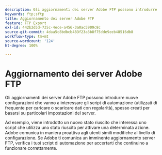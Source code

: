 ```yaml
---
description: Gli aggiornamenti dei server Adobe FTP possono introdurre nuove configurazioni che vanno a interessare gli script di automazione (utilizzati di frequente per caricare o scaricare dati con regolarità), spesso creati per basarsi su particolari impostazioni del server.
keywords: ftp;sftp
title: Aggiornamento dei server Adobe FTP
feature: FTP Export
exl-id: 442b2d5d-735c-4ece-a456-3a0ac5909c8c
source-git-commit: 4daa5c8bdbcb483f23a3b8f75dde9eeb48516db8
workflow-type: tm+mt
source-wordcount: '124'
ht-degree: 100%

---
```


# Aggiornamento dei server Adobe FTP

Gli aggiornamenti dei server Adobe FTP possono introdurre nuove configurazioni che vanno a interessare gli script di automazione (utilizzati di frequente per caricare o scaricare dati con regolarità), spesso creati per basarsi su particolari impostazioni del server.

Ad esempio, viene introdotto un nuovo stato riuscito che interessa uno script che utilizza uno stato riuscito per attivare una determinata azione. Adobe comunica in maniera proattiva agli utenti simili modifiche al livello di configurazione. Se Adobe ti comunica un imminente aggiornamento server FTP, verifica i tuoi script di automazione per accertarti che continuino a funzionare correttamente.
